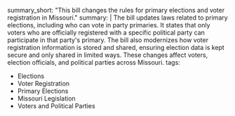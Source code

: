 summary_short: "This bill changes the rules for primary elections and voter registration in Missouri."
summary: |
  The bill updates laws related to primary elections, including who can vote in party primaries. It states that only voters who are officially registered with a specific political party can participate in that party's primary. The bill also modernizes how voter registration information is stored and shared, ensuring election data is kept secure and only shared in limited ways. These changes affect voters, election officials, and political parties across Missouri.
tags:
  - Elections
  - Voter Registration
  - Primary Elections
  - Missouri Legislation
  - Voters and Political Parties
